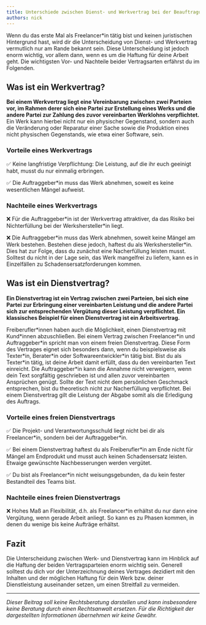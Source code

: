```yaml
---
title: Unterschiede zwischen Dienst- und Werkvertrag bei der Beauftragung von Freelancern
authors: nick
---
```


Wenn du das erste Mal als Freelancer\*in tätig bist und keinen juristischen Hintergrund hast, wird dir die Unterscheidung von Dienst- und Werkvertrag vermutlich nur am Rande bekannt sein. Diese Unterscheidung ist jedoch enorm wichtig, vor allem dann, wenn es um die Haftung für deine Arbeit geht. Die wichtigsten Vor- und Nachteile beider Vertragsarten erfährst du im Folgenden.

## Was ist ein Werkvertrag?

**Bei einem Werkvertrag liegt eine Vereinbarung zwischen zwei Parteien vor, im Rahmen derer sich eine Partei zur Erstellung eines Werks und die andere Partei zur Zahlung des zuvor vereinbarten Werklohns verpflichtet.** Ein Werk kann hierbei nicht nur ein physischer Gegenstand, sondern auch die Veränderung oder Reparatur einer Sache sowie die Produktion eines nicht physischen Gegenstands, wie etwa einer Software, sein.

### Vorteile eines Werkvertrags

✅ Keine langfristige Verpflichtung: Die Leistung, auf die ihr euch geeinigt habt, musst du nur einmalig erbringen.

✅ Die Auftraggeber\*in muss das Werk abnehmen, soweit es keine wesentlichen Mängel aufweist.

### Nachteile eines Werkvertrags

❌ Für die Auftraggeber\*in ist der Werkvertrag attraktiver, da das Risiko bei Nichterfüllung bei der Werkshersteller\*in liegt.

❌ Die Auftraggeber\*in muss das Werk abnehmen, soweit keine Mängel am Werk bestehen. Bestehen diese jedoch, haftest du als Werkshersteller\*in. Dies hat zur Folge, dass du zunächst eine Nacherfüllung leisten musst. Solltest du nicht in der Lage sein, das Werk mangelfrei zu liefern, kann es in Einzelfällen zu Schadensersatzforderungen kommen.

## Was ist ein Dienstvertrag?

**Ein Dienstvertrag ist ein Vertrag zwischen zwei Parteien, bei sich eine Partei zur Erbringung einer vereinbarten Leistung und die andere Partei sich zur entsprechenden Vergütung dieser Leistung verpflichtet. Ein klassisches Beispiel für einen Dienstvertrag ist ein Arbeitsvertrag.**

Freiberufler\*innen haben auch die Möglichkeit, einen Dienstvertrag mit Kund\*innen abzuschließen. Bei einem Vertrag zwischen Freelancer\*in und Auftraggeber\*in spricht man von einem freien Dienstvertrag. Diese Form des Vertrages eignet sich besonders dann, wenn du beispielsweise als Texter\*in, Berater\*in oder Softwareentwickler\*in tätig bist. Bist du als Texter\*in tätig, ist deine Arbeit damit erfüllt, dass du den vereinbarten Text einreicht. Die Auftraggeber\*in kann die Annahme nicht verweigern, wenn dein Text sorgfältig geschrieben ist und allen zuvor vereinbarten Ansprüchen genügt. Sollte der Text nicht dem persönlichen Geschmack entsprechen, bist du theoretisch nicht zur Nacherfüllung verpflichtet. Bei einem Dienstvertrag gilt die Leistung der Abgabe somit als die Erledigung des Auftrags.

### Vorteile eines freien Dienstvertrags

✅ Die Projekt- und Verantwortungsschuld liegt nicht bei dir als Freelancer\*in, sondern bei der Auftraggeber\*in.

✅ Bei einem Dienstvertrag haftest du als Freiberufler\*in am Ende nicht für Mängel am Endprodukt und musst auch keinen Schadensersatz leisten. Etwaige gewünschte Nachbesserungen werden vergütet.

✅ Du bist als Freelancer\*in nicht weisungsgebunden, da du kein fester Bestandteil des Teams bist.

### Nachteile eines freien Dienstvertrags

❌ Hohes Maß an Flexibilität, d.h. als Freelancer\*in erhältst du nur dann eine Vergütung, wenn gerade Arbeit anliegt. So kann es zu Phasen kommen, in denen du wenige bis keine Aufträge erhältst.

## Fazit

Die Unterscheidung zwischen Werk- und Dienstvertrag kann im Hinblick auf die Haftung der beiden Vertragsparteien enorm wichtig sein. Generell solltest du dich vor der Unterzeichnung deines Vertrages dezidiert mit den Inhalten und der möglichen Haftung für dein Werk bzw. deiner Dienstleistung auseinander setzen, um einen Streitfall zu vermeiden.

---

_Dieser Beitrag soll keine Rechtsberatung darstellen und kann insbesondere keine Beratung durch einen Rechtsanwalt ersetzen. Für die Richtigkeit der dargestellten Informationen übernehmen wir keine Gewähr._
